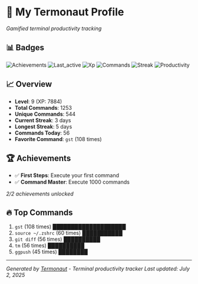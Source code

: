 # 🚀 My Termonaut Profile

*Gamified terminal productivity tracking*

## 📊 Badges

![Achievements](https://img.shields.io/badge/Achievements-5%2F10-blue?style=flat-square&logo=terminal&logoColor=white) ![Last_active](https://img.shields.io/badge/Last+Active-6h+ago-yellow?style=flat-square&logo=terminal&logoColor=white) ![Xp](https://img.shields.io/badge/XP-Level+9+%287884%2F10000%29-green?style=flat-square&logo=terminal&logoColor=white) ![Commands](https://img.shields.io/badge/Commands-1253-blue?style=flat-square&logo=terminal&logoColor=white) ![Streak](https://img.shields.io/badge/Streak-3+days-green?style=flat-square&logo=terminal&logoColor=white) ![Productivity](https://img.shields.io/badge/Productivity-80.0%25-green?style=flat-square&logo=terminal&logoColor=white) 

## 📈 Overview

- **Level**: 9 (XP: 7884)
- **Total Commands**: 1253
- **Unique Commands**: 544
- **Current Streak**: 3 days
- **Longest Streak**: 5 days
- **Commands Today**: 56
- **Favorite Command**: `gst` (108 times)

## 🏆 Achievements

- ✅ **First Steps**: Execute your first command
- ✅ **Command Master**: Execute 1000 commands

*2/2 achievements unlocked*

## 🔥 Top Commands

1. `gst` (108 times) ████████████████████
2. `source ~/.zshrc` (60 times) ███████████
3. `git diff` (56 times) ██████████
4. `tm` (56 times) ██████████
5. `ggpush` (45 times) ████████

---

*Generated by [Termonaut](https://github.com/oiahoon/termonaut) - Terminal productivity tracker*
*Last updated: July 2, 2025*
